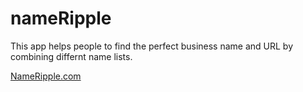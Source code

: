# nameRipple

This app helps people to find the perfect business name and URL by combining differnt name lists. 

[NameRipple.com](https://nameripple.com)

